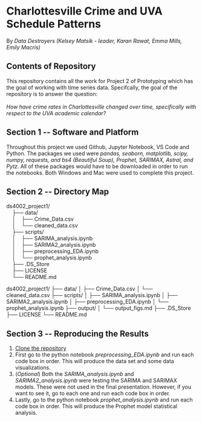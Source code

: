 # Charlottesville Crime and UVA Schedule Patterns 
By _Data Destroyers (Kelsey Matsik - leader, Karan Rawat, Emma Mills, Emily Macris)_



## Contents of Repository
This repository contains all the work for Project 2 of Prototyping which has the goal of working with time series data. Specifcally, the goal of the repository is to answer the question: <br> <br>
_How have crime rates in Charlottesville changed over time, specifically with respect to the UVA academic calendar?_




## Section 1 -- Software and Platform
Throughout this project we used Github, Jupyter Notebook, VS Code and Python. The packages we used were _pandas, seaborn, matplotlib, scipy, numpy, requests, and bs4 (Beautiful Soup), Prophet, SARIMAX, Astral, and Pytz_. All of these packages would have to be downloaded in order to run the notebooks. Both Windows and Mac were used to complete this project.

## Section 2 -- Directory Map
ds4002_project1/<br>
&nbsp;&nbsp;&nbsp;&nbsp;├── data/<br>
&nbsp;&nbsp;&nbsp;&nbsp;│&nbsp;&nbsp;&nbsp;&nbsp;├── Crime_Data.csv<br>
&nbsp;&nbsp;&nbsp;&nbsp;│&nbsp;&nbsp;&nbsp;&nbsp;└── cleaned_data.csv<br>
&nbsp;&nbsp;&nbsp;&nbsp;├── scripts/<br>
&nbsp;&nbsp;&nbsp;&nbsp;│&nbsp;&nbsp;&nbsp;&nbsp;├── SARIMA_analysis.ipynb<br>
&nbsp;&nbsp;&nbsp;&nbsp;│&nbsp;&nbsp;&nbsp;&nbsp;├── SARIMA2_analysis.ipynb<br>
&nbsp;&nbsp;&nbsp;&nbsp;│&nbsp;&nbsp;&nbsp;&nbsp;├── preprocessing_EDA.ipynb<br>
&nbsp;&nbsp;&nbsp;&nbsp;│&nbsp;&nbsp;&nbsp;&nbsp;└── prophet_analysis.ipynb<br>
&nbsp;&nbsp;&nbsp;&nbsp;├── .DS_Store<br>
&nbsp;&nbsp;&nbsp;&nbsp;├── LICENSE<br>
&nbsp;&nbsp;&nbsp;&nbsp;└── README.md<br>

ds4002_project1/
    ├── data/
    │   ├── Crime_Data.csv
    │   └── cleaned_data.csv
    ├── scripts/
    │   ├── SARIMA_analysis.ipynb
    │   ├── SARIMA2_analysis.ipynb
    │   ├── preprocessing_EDA.ipynb
    │   └── prophet_analysis.ipynb
    ├── output/
    │   └── output_figs.md
    ├── .DS_Store
    ├── LICENSE
    └── README.md



## Section 3 -- Reproducing the Results

1. [Clone the repository](https://github.com/kelseymatsik/ds4002_project2.git)
2. First go to the python notebook _preprocessing_EDA.ipynb_ and run each code box in order. This will produce the data set and some data visualizations.
4. (_Optional_) Both the _SARIMA_analysis.ipynb_ and _SARIMA2_analysis.ipynb_ were testing the SARIMA and SARIMAX models. These were not used in the final presentation. However, if you want to see it, go to each one and run each code box in order. 
6. Lastly, go to the python notebook _prophet_analysis.ipynb_ and run each code box in order. This will produce the Prophet model statistical analysis. 
